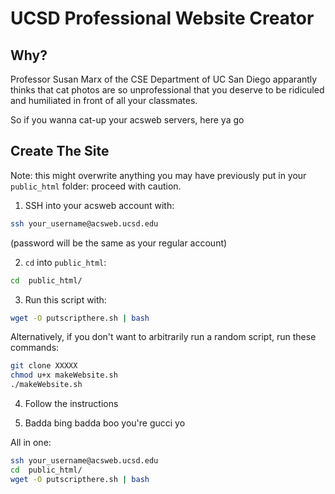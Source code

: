 # UCSD Professional Website Creator

## Why?

Professor Susan Marx of the CSE Department of UC San Diego apparantly thinks
that cat photos are so unprofessional that you deserve to be ridiculed
and humiliated in front of all your classmates.

So if you wanna cat-up your acsweb servers, here ya go



## Create The Site
Note: this might overwrite anything you may have previously put in 
your `public_html` folder: proceed with caution.


1. SSH into your acsweb account with:

``` bash
ssh your_username@acsweb.ucsd.edu
```

(password will be the same as your regular account)


2. `cd` into `public_html`:

``` bash
cd  public_html/
```

3. Run this script with:

```bash
wget -O putscripthere.sh | bash
```

Alternatively, if you don't want to arbitrarily run a random script,
run these commands:

```bash
git clone XXXXX
chmod u+x makeWebsite.sh
./makeWebsite.sh
```
4. Follow the instructions

<gif here>


5. Badda bing badda boo you're gucci yo



All in one:

```bash
ssh your_username@acsweb.ucsd.edu
cd  public_html/
wget -O putscripthere.sh | bash
```
